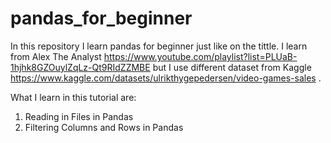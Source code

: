 # pandas_for_beginner

In this repository I learn pandas for beginner just like on the tittle. I learn from Alex The Analyst https://www.youtube.com/playlist?list=PLUaB-1hjhk8GZOuylZqLz-Qt9RIdZZMBE but I use different dataset from Kaggle https://www.kaggle.com/datasets/ulrikthygepedersen/video-games-sales .

What I learn in this tutorial are:
1. Reading in Files in Pandas
2. Filtering Columns and Rows in Pandas
